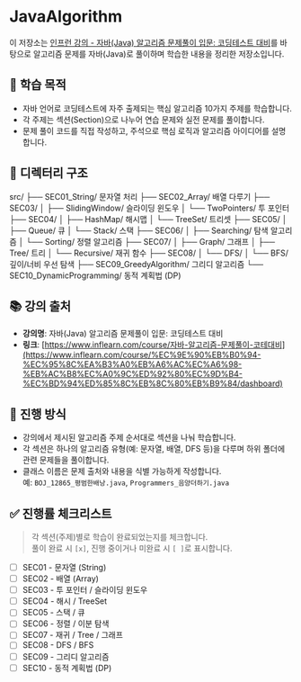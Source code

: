 # JavaAlgorithm
이 저장소는 [인프런 강의 - 자바(Java) 알고리즘 문제풀이 입문: 코딩테스트 대비](https://www.inflearn.com/course/%EC%9E%90%EB%B0%94-%EC%95%8C%EA%B3%A0%EB%A6%AC%EC%A6%98-%EB%AC%B8%EC%A0%9C%ED%92%80%EC%9D%B4-%EC%BD%94%ED%85%8C%EB%8C%80%EB%B9%84/dashboard)를 바탕으로 알고리즘 문제를 자바(Java)로 풀이하며 학습한 내용을 정리한 저장소입니다.

## 📌 학습 목적
- 자바 언어로 코딩테스트에 자주 출제되는 핵심 알고리즘 10가지 주제를 학습합니다.
- 각 주제는 섹션(Section)으로 나누어 연습 문제와 실전 문제를 풀이합니다.
- 문제 풀이 코드를 직접 작성하고, 주석으로 핵심 로직과 알고리즘 아이디어를 설명합니다.

## 📁 디렉터리 구조
src/
├── SEC01_String/ 문자열 처리
├── SEC02_Array/ 배열 다루기
├── SEC03/
│ ├── SlidingWindow/ 슬라이딩 윈도우
│ └── TwoPointers/ 투 포인터
├── SEC04/
│ ├── HashMap/ 해시맵
│ └── TreeSet/ 트리셋
├── SEC05/
│ ├── Queue/ 큐
│ └── Stack/ 스택
├── SEC06/
│ ├── Searching/ 탐색 알고리즘
│ └── Sorting/ 정렬 알고리즘
├── SEC07/
│ ├── Graph/ 그래프
│ ├── Tree/ 트리
│ └── Recursive/ 재귀 함수
├── SEC08/
│ └── DFS/
│ └── BFS/ 깊이/너비 우선 탐색
├── SEC09_GreedyAlgorithm/ 그리디 알고리즘
└── SEC10_DynamicProgramming/ 동적 계획법 (DP)

## 📚 강의 출처
- **강의명**: 자바(Java) 알고리즘 문제풀이 입문: 코딩테스트 대비  
- **링크**: [https://www.inflearn.com/course/자바-알고리즘-문제풀이-코테대비](https://www.inflearn.com/course/%EC%9E%90%EB%B0%94-%EC%95%8C%EA%B3%A0%EB%A6%AC%EC%A6%98-%EB%AC%B8%EC%A0%9C%ED%92%80%EC%9D%B4-%EC%BD%94%ED%85%8C%EB%8C%80%EB%B9%84/dashboard)

## 📌 진행 방식
- 강의에서 제시된 알고리즘 주제 순서대로 섹션을 나눠 학습합니다.
- 각 섹션은 하나의 알고리즘 유형(예: 문자열, 배열, DFS 등)을 다루며 하위 폴더에 관련 문제들을 풀이합니다.
- 클래스 이름은 문제 출처와 내용을 식별 가능하게 작성합니다.  
  예: `BOJ_12865_평범한배낭.java`, `Programmers_음양더하기.java`

## ✅ 진행률 체크리스트
> 각 섹션(주제)별로 학습이 완료되었는지를 체크합니다.  
> 풀이 완료 시 `[x]`, 진행 중이거나 미완료 시 `[ ]`로 표시합니다.

- [ ] SEC01 - 문자열 (String)
- [ ] SEC02 - 배열 (Array)
- [ ] SEC03 - 투 포인터 / 슬라이딩 윈도우
- [ ] SEC04 - 해시 / TreeSet
- [ ] SEC05 - 스택 / 큐
- [ ] SEC06 - 정렬 / 이분 탐색
- [ ] SEC07 - 재귀 / Tree / 그래프
- [ ] SEC08 - DFS / BFS
- [ ] SEC09 - 그리디 알고리즘
- [ ] SEC10 - 동적 계획법 (DP)

